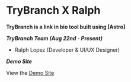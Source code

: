 # TryBranch X Ralph

****TryBranch is a link in bio tool built using [Astro]****


_**TryBranch Team (Aug 22nd - Present)**_

- Ralph Lopez (Developer & UI/UX Designer)


_**Demo Site**_

View the [Demo Site](https://ralphlopez.netlify.app/)
